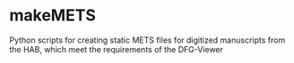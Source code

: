 # makeMETS
Python scripts for creating static METS files for digitized manuscripts from the HAB, which meet the requirements of the DFG-Viewer
